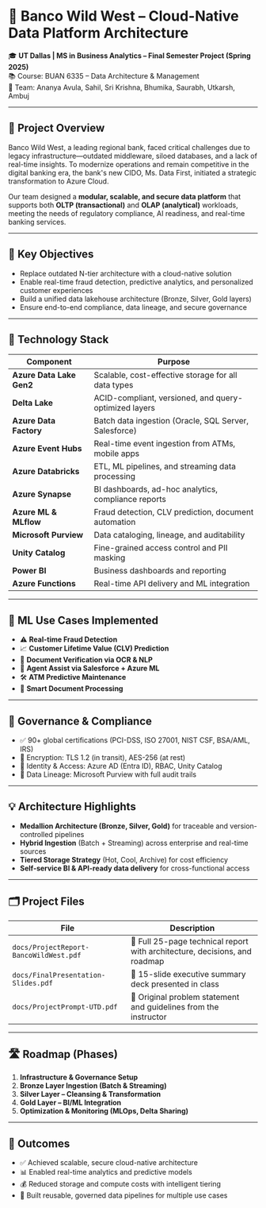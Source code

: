 # 💼 Banco Wild West – Cloud-Native Data Platform Architecture

🎓 **UT Dallas | MS in Business Analytics – Final Semester Project (Spring 2025)**  
📚 Course: BUAN 6335 – Data Architecture & Management  
👥 Team: Ananya Avula, Sahil, Sri Krishna, Bhumika, Saurabh, Utkarsh, Ambuj  

---

## 🏦 Project Overview

Banco Wild West, a leading regional bank, faced critical challenges due to legacy infrastructure—outdated middleware, siloed databases, and a lack of real-time insights. To modernize operations and remain competitive in the digital banking era, the bank's new CIDO, Ms. Data First, initiated a strategic transformation to Azure Cloud.

Our team designed a **modular, scalable, and secure data platform** that supports both **OLTP (transactional)** and **OLAP (analytical)** workloads, meeting the needs of regulatory compliance, AI readiness, and real-time banking services.

---

## 🚀 Key Objectives

- Replace outdated N-tier architecture with a cloud-native solution
- Enable real-time fraud detection, predictive analytics, and personalized customer experiences
- Build a unified data lakehouse architecture (Bronze, Silver, Gold layers)
- Ensure end-to-end compliance, data lineage, and secure governance

---

## 🧱 Technology Stack

| Component               | Purpose                                             |
|------------------------|-----------------------------------------------------|
| **Azure Data Lake Gen2** | Scalable, cost-effective storage for all data types |
| **Delta Lake**         | ACID-compliant, versioned, and query-optimized layers |
| **Azure Data Factory** | Batch data ingestion (Oracle, SQL Server, Salesforce) |
| **Azure Event Hubs**   | Real-time event ingestion from ATMs, mobile apps     |
| **Azure Databricks**   | ETL, ML pipelines, and streaming data processing     |
| **Azure Synapse**      | BI dashboards, ad-hoc analytics, compliance reports  |
| **Azure ML & MLflow**  | Fraud detection, CLV prediction, document automation |
| **Microsoft Purview**  | Data cataloging, lineage, and auditability           |
| **Unity Catalog**      | Fine-grained access control and PII masking          |
| **Power BI**           | Business dashboards and reporting                    |
| **Azure Functions**    | Real-time API delivery and ML integration            |

---

## 🧠 ML Use Cases Implemented

- ⚠️ **Real-time Fraud Detection**
- 📈 **Customer Lifetime Value (CLV) Prediction**
- 🧾 **Document Verification via OCR & NLP**
- 🤖 **Agent Assist via Salesforce + Azure ML**
- 🛠️ **ATM Predictive Maintenance**
- 📝 **Smart Document Processing**

---

## 🔐 Governance & Compliance

- ✅ 90+ global certifications (PCI-DSS, ISO 27001, NIST CSF, BSA/AML, IRS)
- 🔐 Encryption: TLS 1.2 (in transit), AES-256 (at rest)
- 👥 Identity & Access: Azure AD (Entra ID), RBAC, Unity Catalog
- 🧾 Data Lineage: Microsoft Purview with full audit trails

---

## 💡 Architecture Highlights

- **Medallion Architecture (Bronze, Silver, Gold)** for traceable and version-controlled pipelines
- **Hybrid Ingestion** (Batch + Streaming) across enterprise and real-time sources
- **Tiered Storage Strategy** (Hot, Cool, Archive) for cost efficiency
- **Self-service BI & API-ready data delivery** for cross-functional access

---

## 🗂️ Project Files

| File | Description |
|------|-------------|
| `docs/ProjectReport-BancoWildWest.pdf` | 📄 Full 25-page technical report with architecture, decisions, and roadmap |
| `docs/FinalPresentation-Slides.pdf`    | 🎥 15-slide executive summary deck presented in class |
| `docs/ProjectPrompt-UTD.pdf`           | 📝 Original problem statement and guidelines from the instructor |

---

## 🛣️ Roadmap (Phases)

1. **Infrastructure & Governance Setup**
2. **Bronze Layer Ingestion (Batch & Streaming)**
3. **Silver Layer – Cleansing & Transformation**
4. **Gold Layer – BI/ML Integration**
5. **Optimization & Monitoring (MLOps, Delta Sharing)**

---

## 🎯 Outcomes

- ✅ Achieved scalable, secure cloud-native architecture
- 📊 Enabled real-time analytics and predictive models
- 💰 Reduced storage and compute costs with intelligent tiering
- 🔄 Built reusable, governed data pipelines for multiple use cases

